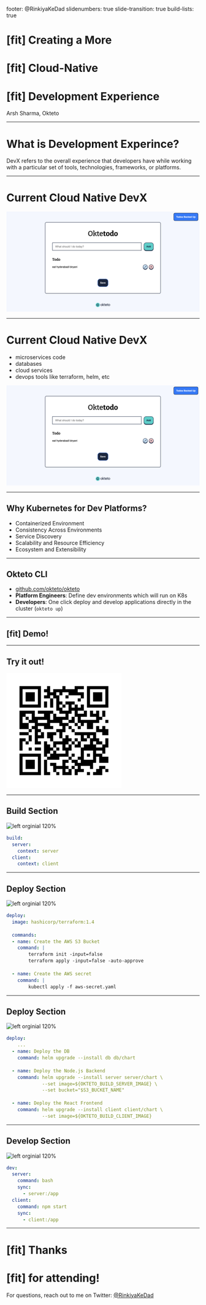 footer: @RinkiyaKeDad
slidenumbers: true
slide-transition: true
build-lists: true

# [fit] Creating a More 
# [fit] **Cloud-Native**
# [fit] Development Experience
Arsh Sharma, Okteto

---

# What is Development Experince?
DevX refers to the overall experience that developers have while working with a particular set of tools, technologies, frameworks, or platforms. 

---

# Current Cloud Native DevX

![inline original 65%](todo-app.png)

---

# Current Cloud Native DevX

* microservices code
* databases
* cloud services
* devops tools like terraform, helm, etc

![right fit 45%](todo-app.png)

---

## Why Kubernetes for Dev Platforms?

* Containerized Environment
* Consistency Across Environments
* Service Discovery
* Scalability and Resource Efficiency
* Ecosystem and Extensibility

---

## Okteto CLI

* [github.com/okteto/okteto](https://github.com/okteto/okteto)
* **Platform Engineers**: Define dev environments which will run on K8s
* **Developers**: One click deploy and develop applications directly in the cluster (`okteto up`)

---

## [fit] **Demo!**

---

## **Try it out!**

![inline original 150%](frontend-cncf-hyderabad.png)

---

## Build Section

![left orginial 120%](/Users/arsh/code/slide-decks/2023/cncf-thane-leveraging-kubernetes-as-the-foundation-for-your-development-environments/folder-structure.png)

    
```yaml
build:
  server:
    context: server
  client:
    context: client
```

---

## Deploy Section

![left orginial 120%](/Users/arsh/code/slide-decks/2023/cncf-thane-leveraging-kubernetes-as-the-foundation-for-your-development-environments/folder-structure.png)

```yaml
deploy:
  image: hashicorp/terraform:1.4

  commands:
  - name: Create the AWS S3 Bucket
    command: |
        terraform init -input=false
        terraform apply -input=false -auto-approve

  - name: Create the AWS secret
    command: |
        kubectl apply -f aws-secret.yaml
```

---

## Deploy Section

![left orginial 120%](/Users/arsh/code/slide-decks/2023/cncf-thane-leveraging-kubernetes-as-the-foundation-for-your-development-environments/folder-structure.png)

```yaml
deploy:
    ...
  - name: Deploy the DB
    command: helm upgrade --install db db/chart

  - name: Deploy the Node.js Backend
    command: helm upgrade --install server server/chart \
             --set image=${OKTETO_BUILD_SERVER_IMAGE} \
             --set bucket="$S3_BUCKET_NAME"

  - name: Deploy the React Frontend
    command: helm upgrade --install client client/chart \
             --set image=${OKTETO_BUILD_CLIENT_IMAGE}
```
---

## Develop Section

![left orginial 120%](/Users/arsh/code/slide-decks/2023/cncf-thane-leveraging-kubernetes-as-the-foundation-for-your-development-environments/folder-structure.png)

```yaml
dev:
  server:
    command: bash
    sync:
      - server:/app
  client:
    command: npm start
    sync:
      - client:/app
```

---

# [fit] **Thanks**
# [fit] **for attending!**
For questions, reach out to me on Twitter: [@RinkiyaKeDad](https://twitter.com/RinkiyaKeDad)